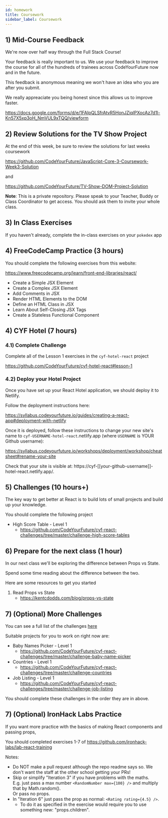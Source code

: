 ```yaml
---
id: homework
title: Coursework
sidebar_label: Coursework
---
```


## 1) Mid-Course Feedback

We're now over half way through the Full Stack Course!

Your feedback is really important to us. We use your feedback to improve the course for all of the hundreds of trainees across CodeYourFuture now and in the future.

This feedback is anonymous meaning we won't have an idea who you are after you submit.

We really appreaciate you being honest since this allows us to improve faster.

https://docs.google.com/forms/d/e/1FAIpQLSfrAtvR5HonJZiqlPXocAz7d1l-Kn57X5xp3oH_NmVUL9xTQQ/viewform

## 2) Review Solutions for the TV Show Project

At the end of this week, be sure to review the solutions for last weeks coursework

https://github.com/CodeYourFuture/JavaScript-Core-3-Coursework-Week3-Solution

and

https://github.com/CodeYourFuture/TV-Show-DOM-Project-Solution

**Note**: This is a private repository. Please speak to your Teacher, Buddy or Class Coordinator to get access. You should ask them to invite your whole class.

## 3) In Class Exercises

If you haven't already, complete the in-class exercises on your `pokedex` app

## 4) FreeCodeCamp Practice (3 hours)

You should complete the following exercises from this website:

https://www.freecodecamp.org/learn/front-end-libraries/react/

- Create a Simple JSX Element
- Create a Complex JSX Element
- Add Comments in JSX
- Render HTML Elements to the DOM
- Define an HTML Class in JSX
- Learn About Self-Closing JSX Tags
- Create a Stateless Functional Component

## 4) CYF Hotel (7 hours)

### 4.1) Complete Challenge

Complete all of the Lesson 1 exercises in the `cyf-hotel-react` project

https://github.com/CodeYourFuture/cyf-hotel-react#lesson-1

### 4.2) Deploy your Hotel Project

Once you have set up your React Hotel application, we should deploy it to Netlify.

Follow the deployment instructions here:

https://syllabus.codeyourfuture.io/guides/creating-a-react-app#deployment-with-netlify

Once it is deployed, follow these instructions to change your new site's name to `cyf-USERNAME-hotel-react`.netlify.app (where `USERNAME` is YOUR Github username):

https://syllabus.codeyourfuture.io/workshops/deployment/workshop/cheatsheet#rename-your-site

Check that your site is visible at: https://cyf-[[your-github-username]]-hotel-react.netlify.app/.

## 5) Challenges (10 hours+)

The key way to get better at React is to build lots of small projects and build up your knowledge.

You should complete the following project

- High Score Table - Level 1
  - https://github.com/CodeYourFuture/cyf-react-challenges/tree/master/challenge-high-score-tables

## 6) Prepare for the next class (1 hour)

In our next class we'll be exploring the difference between Props vs State.

Spend some time reading about the difference between the two.

Here are some resources to get you started

1. Read Props vs State
   - https://kentcdodds.com/blog/props-vs-state

## 7) (Optional) More Challenges

You can see a full list of the challenges [here](https://github.com/CodeYourFuture/cyf-react-challenges/)

Suitable projects for you to work on right now are:

- Baby Names Picker - Level 1
  - https://github.com/CodeYourFuture/cyf-react-challenges/tree/master/challenge-baby-name-picker
- Countries - Level 1
  - https://github.com/CodeYourFuture/cyf-react-challenges/tree/master/challenge-countries
- Job Listing - Level 1
  - https://github.com/CodeYourFuture/cyf-react-challenges/tree/master/challenge-job-listing

You should complete these challenges in the order they are in above.

## 7) (Optional) IronHack Labs Practice

If you want more practice with the basics of making React components and passing props,

You should completed exercises 1-7 of https://github.com/ironhack-labs/lab-react-training

Notes:

- Do NOT make a pull request although the repo readme says so. We don't want the staff at the other school getting your PRs!
- Skip or simplify "Iteration 3" if you have problems with the maths.  
   E.g. just pass a max number `<RandomNumber max={100} />` and multiply that by Math.random().  
   Or pass no props.
- In "Iteration 6" just pass the prop as normal: `<Rating rating={4.5} />`.
  - To do it as specified in the exercise would require you to use something new: "props.children".
